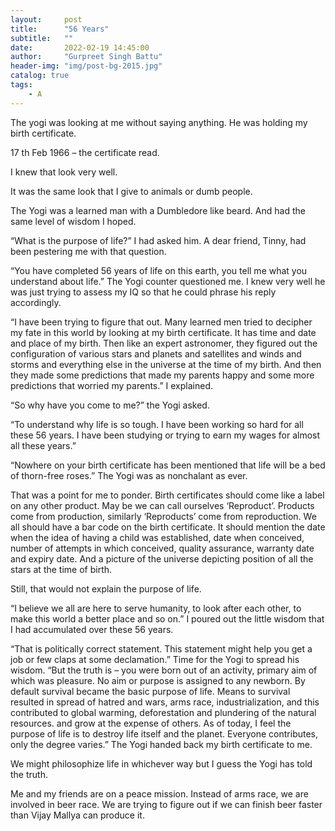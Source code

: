 ```yaml
---
layout:     post
title:      "56 Years"
subtitle:   ""
date:       2022-02-19 14:45:00
author:     "Gurpreet Singh Battu"
header-img: "img/post-bg-2015.jpg"
catalog: true
tags:
    - A
---
```


The yogi was looking at me without saying anything. He was holding my birth certificate.

17 th Feb 1966 – the certificate read.

I knew that look very well.

It was the same look that I give to animals or dumb people.

The Yogi was a learned man with a Dumbledore like beard. And had the same level of wisdom I hoped.

“What is the purpose of life?” I had asked him. A dear friend, Tinny, had been pestering me with that question.

“You have completed 56 years of life on this earth, you tell me what you understand about life.” The Yogi counter questioned me. I knew very well he was just trying to assess my IQ so that he could phrase his reply accordingly.

“I have been trying to figure that out. Many learned men tried to decipher my fate in this world by looking at my birth certificate. It has time and date and place of my birth. Then like an expert astronomer, they figured out the configuration of various stars and planets and satellites and winds and storms and everything else in the universe at the time of my birth. And then they made some predictions that made my parents happy and some more predictions that worried my parents.” I explained.

“So why have you come to me?” the Yogi asked.

“To understand why life is so tough. I have been working so hard for all these 56 years. I have been studying or trying to earn my wages for almost all these years.”

“Nowhere on your birth certificate has been mentioned that life will be a bed of thorn-free roses.” The Yogi was as nonchalant as ever.

That was a point for me to ponder. Birth certificates should come like a label on any other product. May be we can call ourselves ‘Reproduct’. Products come from production, similarly ‘Reproducts’ come from reproduction. We all should have a bar code on the birth certificate. It should mention the date when the idea of having a child was established, date when conceived, number of attempts in which conceived, quality assurance, warranty date and expiry date. And a picture of the universe depicting position of all the stars at the time of birth.

Still, that would not explain the purpose of life.

“I believe we all are here to serve humanity, to look after each other, to make this world a better place and so on.” I poured out the little wisdom that I had accumulated over these 56 years.

“That is politically correct statement. This statement might help you get a job or few claps at some declamation.” Time for the Yogi to spread his wisdom. “But the truth is – you were born out of an activity, primary aim of which was pleasure. No aim or purpose is assigned to any newborn. By default survival became the basic purpose of life. Means to survival resulted in spread of hatred and wars, arms race, industrialization, and this contributed to global warming, deforestation and plundering of the natural resources. and grow at the expense of others. As of today, I feel the purpose of life is to destroy life itself and the planet. Everyone contributes, only the degree varies.” The Yogi handed back my birth certificate to me.

We might philosophize life in whichever way but I guess the Yogi has told the truth.

Me and my friends are on a peace mission. Instead of arms race, we are involved in beer race. We are trying to figure out if we can finish beer faster than Vijay Mallya can produce it.
